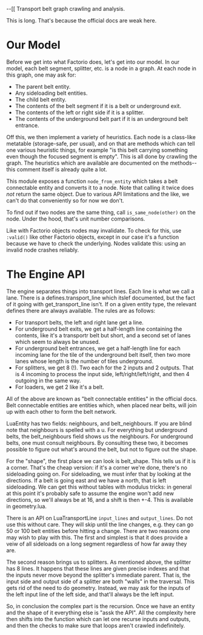 --[[
Transport belt graph crawling and analysis.

This is long. That's because the official docs are weak here.

# Our Model

Before we get into what Factorio does, let's get into our model.  In our model,
each belt segment, splitter, etc. is a node in a graph.  At each node in this
graph, one may ask for:

- The parent belt entity.
- Any sideloading belt entities.
- The child belt entity.
- The contents of the belt segment if it is a belt or underground exit.
- The contents of the left or right side if it is a splitter.
- The contents of the underground belt part if it is an underground belt
  entrance.

Off this, we then implement a variety of heuristics.  Each node is a class-like
metatable (storage-safe, per usual), and on that are methods which can tell one
various heuristic things, for example "is this belt carrying something even
though the focused segment is empty".  This is all done by crawling the graph.
The heuristics which are available are documented on the methods--this comment
itself is already quite a lot.

This module exposes a function `node_from_entity` which  takes a belt
connectable entity and converts it to a node.  Note that calling it twice does
*not* return the same object.  Due to various API limitations and the like, we
can't do that conveniently so for now we don't.

To find out if two nodes are the same thing, call `is_same_node(other)` on the
node.  Under the hood, that's unit number comparisons.

Like with Factorio objects nodes may invalidate.  To check for this, use
`:valid()` like other Factorio objects, except in our case it's a function
because we have to check the underlying.  Nodes validate this: using an invalid
node crashes reliably.

# The Engine API

The engine separates things into transport lines.  Each line is what we call a
lane.  There is a defines.transport_line  which itslef documented, but the fact
of it going with get_transport_line isn't.  If on a given entity type, the
relevant defines there are always available.  The rules are as follows:

- For transport belts, the left and right lane get a line.
- For underground belt exits, we get a half-length line containing the contents,
  like it's a transportr belt but short, and a second set of lanes which seem to
  always be unused.
- For underground belt entrances, we get a half-length line for each incoming
  lane for the tile of the underground belt itself, then two more lanes whose
  length is the number of tiles underground.
- For splitters, we get 8 (!). Two each for the 2 inputs and 2 outputs.  That is
  4 incoming to process the input side, left/right/left/right, and then 4
  outgoing in the same way.
- For loaders, we get 2 like it's a belt.

All of the above are known as "belt connectable entities" in the official docs.
Belt connectable entities are entities which, when placed near belts, will join
up with each other to form the belt network.

LuaEntity has two fields: neighbours, and belt_neighbours.  If you are blind
note that neighbours is spelled with a u.  For everything but underground belts,
the belt_neighbours field shows us the neighbours.  For underground belts, one
must consult neighbours.  By consulting these two, it becomes possible to figure
out what's around the belt, but not to figure out the shape.

For the "shape", the first place we can look is belt_shape.  This tells us if it
is a corner.  That's the cheap version: if it's a corner we're done, there's no
sideloading going on.  For sideloading, we must infer that by looking at the
directions.  If a belt is going east and we have a north,  that is left
sideloading.  We can get this without tables with modulus tricks: in general at
this point it's probably safe to assume the engine won't add new directions, so
we'll always be at 16, and a shift is then +-4.  This is available in
geometry.lua.

There is an API on LuaTransportLine `input_lines` and `output_lines`.  Do not
use this without care.  They will skip until the line changes, e.g. they can go
50 or 100 belt entities before hitting a change.  There are two reasons one may
wish to play with this.  The first and simplest is that it does provide a veiw
of all sideloads on a long segment regardless of how far away they are.

The second reason brings us to splitters.  As mentioned above, the splitter has
8 lines.  It happens that these lines are given precise indexes and that the
inputs never move beyond the splitter's immediate parent.  That is, the input
side and output side of a splitter are both "walls" in the traversal.  This gets
rid of the need to do geometry.  Instead, we may ask for the inputs of the left
input line of the left side, and that'll always be the left input.

So, in conclusion the complex part is the recursion.  Once we have an entity and
the shape of it everything else is "assk the API".  All the complexity here then
shifts into the function which can let one recurse inputs and outputs, and then
the checks to make sure that loops aren't crawled indefinitely.